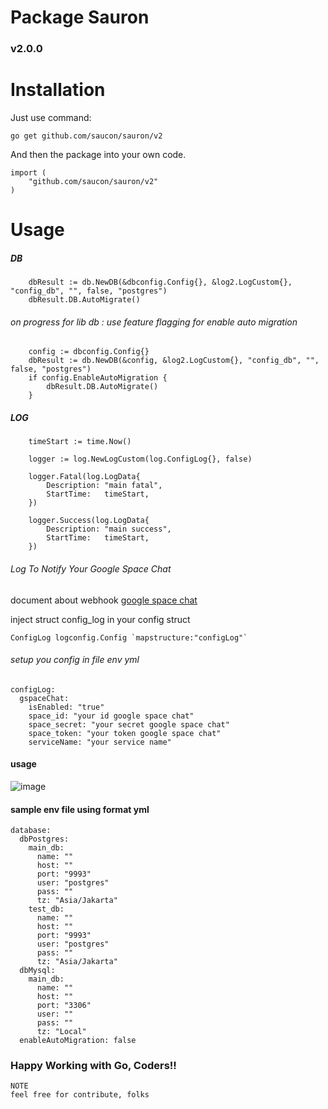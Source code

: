 # Package Sauron

### v2.0.0

# Installation

Just use command:

```
go get github.com/saucon/sauron/v2
```

And then the package into your own code.

```
import (
	"github.com/saucon/sauron/v2"
)
```

# Usage

##### DB
```
	dbResult := db.NewDB(&dbconfig.Config{}, &log2.LogCustom{}, "config_db", "", false, "postgres")
	dbResult.DB.AutoMigrate()
```
###### on progress for lib db : use feature flagging for enable auto migration
```
	config := dbconfig.Config{}
	dbResult := db.NewDB(&config, &log2.LogCustom{}, "config_db", "", false, "postgres")
	if config.EnableAutoMigration {
		dbResult.DB.AutoMigrate()
	}
```

##### LOG
```
	timeStart := time.Now()

	logger := log.NewLogCustom(log.ConfigLog{}, false)

	logger.Fatal(log.LogData{
		Description: "main fatal",
		StartTime:   timeStart,
	})

	logger.Success(log.LogData{
		Description: "main success",
		StartTime:   timeStart,
	})
```
###### Log To Notify Your Google Space Chat

document about webhook [google space chat](https://developers.google.com/workspace/chat/quickstart/webhooks?hl=id) 

inject struct config_log in your config struct
```
ConfigLog logconfig.Config `mapstructure:"configLog"`
```
###### setup you config in file env yml
```
configLog:
  gspaceChat:
    isEnabled: "true"
    space_id: "your id google space chat"
    space_secret: "your secret google space chat"
    space_token: "your token google space chat"
    serviceName: "your service name"
```
#### usage
![image](https://github.com/saucon/sauron/assets/168184421/864bb24c-73b5-405c-9581-ccb7cd740a2a)


#### sample env file using format yml
```
database:
  dbPostgres:
    main_db:
      name: ""
      host: ""
      port: "9993"
      user: "postgres"
      pass: ""
      tz: "Asia/Jakarta"
    test_db:
      name: ""
      host: ""
      port: "9993"
      user: "postgres"
      pass: ""
      tz: "Asia/Jakarta"
  dbMysql:
    main_db:
      name: ""
      host: ""
      port: "3306"
      user: ""
      pass: ""
      tz: "Local"
  enableAutoMigration: false
```

### Happy Working with Go, Coders!!

```
NOTE
feel free for contribute, folks
```
